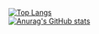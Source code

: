 [![Top Langs](https://github-readme-stats.vercel.app/api/top-langs/?username=UnitySio&count_private=true)](https://github.com/anuraghazra/github-readme-stats)
<br>
[![Anurag's GitHub stats](https://github-readme-stats.vercel.app/api?username=UnitySio&count_private=true)](https://github.com/anuraghazra/github-readme-stats)
